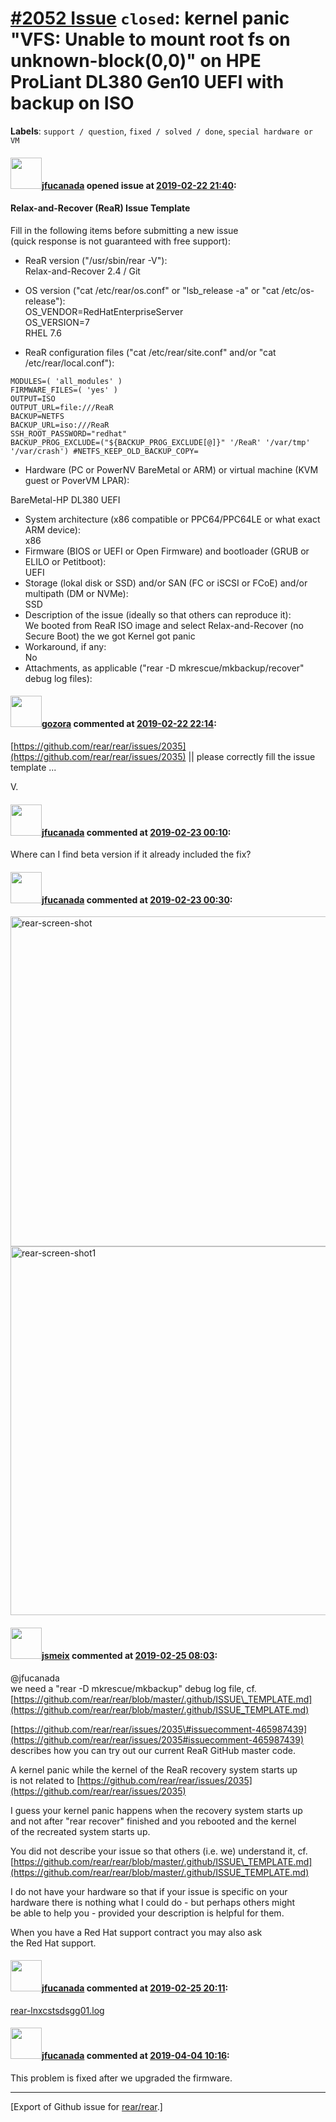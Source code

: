 [\#2052 Issue](https://github.com/rear/rear/issues/2052) `closed`: kernel panic "VFS: Unable to mount root fs on unknown-block(0,0)" on HPE ProLiant DL380 Gen10 UEFI with backup on ISO
========================================================================================================================================================================================

**Labels**: `support / question`, `fixed / solved / done`,
`special hardware or VM`

#### <img src="https://avatars.githubusercontent.com/u/11881813?u=f320b29df41c2c414a0739782e593bc4d4cafd21&v=4" width="50">[jfucanada](https://github.com/jfucanada) opened issue at [2019-02-22 21:40](https://github.com/rear/rear/issues/2052):

#### Relax-and-Recover (ReaR) Issue Template

Fill in the following items before submitting a new issue  
(quick response is not guaranteed with free support):

-   ReaR version ("/usr/sbin/rear -V"):  
    Relax-and-Recover 2.4 / Git

-   OS version ("cat /etc/rear/os.conf" or "lsb\_release -a" or "cat
    /etc/os-release"):  
    OS\_VENDOR=RedHatEnterpriseServer  
    OS\_VERSION=7  
    RHEL 7.6

-   ReaR configuration files ("cat /etc/rear/site.conf" and/or "cat
    /etc/rear/local.conf"):

<!-- -->

    MODULES=( 'all_modules' )
    FIRMWARE_FILES=( 'yes' )
    OUTPUT=ISO
    OUTPUT_URL=file:///ReaR
    BACKUP=NETFS
    BACKUP_URL=iso:///ReaR
    SSH_ROOT_PASSWORD="redhat"
    BACKUP_PROG_EXCLUDE=("${BACKUP_PROG_EXCLUDE[@]}" '/ReaR' '/var/tmp' '/var/crash') #NETFS_KEEP_OLD_BACKUP_COPY=

-   Hardware (PC or PowerNV BareMetal or ARM) or virtual machine (KVM
    guest or PoverVM LPAR):

BareMetal-HP DL380 UEFI

-   System architecture (x86 compatible or PPC64/PPC64LE or what exact
    ARM device):  
    x86
-   Firmware (BIOS or UEFI or Open Firmware) and bootloader (GRUB or
    ELILO or Petitboot):  
    UEFI
-   Storage (lokal disk or SSD) and/or SAN (FC or iSCSI or FCoE) and/or
    multipath (DM or NVMe):  
    SSD
-   Description of the issue (ideally so that others can reproduce
    it):  
    We booted from ReaR ISO image and select Relax-and-Recover (no
    Secure Boot) the we got Kernel got panic
-   Workaround, if any:  
    No
-   Attachments, as applicable ("rear -D mkrescue/mkbackup/recover"
    debug log files):

#### <img src="https://avatars.githubusercontent.com/u/12116358?u=1c5ba9dcee5ca3082f03029a7fbe647efd30eb49&v=4" width="50">[gozora](https://github.com/gozora) commented at [2019-02-22 22:14](https://github.com/rear/rear/issues/2052#issuecomment-466566641):

[https://github.com/rear/rear/issues/2035](https://github.com/rear/rear/issues/2035)
|| please correctly fill the issue template ...

V.

#### <img src="https://avatars.githubusercontent.com/u/11881813?u=f320b29df41c2c414a0739782e593bc4d4cafd21&v=4" width="50">[jfucanada](https://github.com/jfucanada) commented at [2019-02-23 00:10](https://github.com/rear/rear/issues/2052#issuecomment-466591471):

Where can I find beta version if it already included the fix?

#### <img src="https://avatars.githubusercontent.com/u/11881813?u=f320b29df41c2c414a0739782e593bc4d4cafd21&v=4" width="50">[jfucanada](https://github.com/jfucanada) commented at [2019-02-23 00:30](https://github.com/rear/rear/issues/2052#issuecomment-466594562):

<img width="528" alt="rear-screen-shot" src="https://user-images.githubusercontent.com/11881813/53278626-35c0ec00-36bf-11e9-853c-f441eef5d49e.png">
<img width="590" alt="rear-screen-shot1" src="https://user-images.githubusercontent.com/11881813/53366724-1ca37f80-38f9-11e9-9a41-b37128017618.png">

#### <img src="https://avatars.githubusercontent.com/u/1788608?u=925fc54e2ce01551392622446ece427f51e2f0ce&v=4" width="50">[jsmeix](https://github.com/jsmeix) commented at [2019-02-25 08:03](https://github.com/rear/rear/issues/2052#issuecomment-466908946):

@jfucanada  
we need a "rear -D mkrescue/mkbackup" debug log file, cf.  
[https://github.com/rear/rear/blob/master/.github/ISSUE\_TEMPLATE.md](https://github.com/rear/rear/blob/master/.github/ISSUE_TEMPLATE.md)

[https://github.com/rear/rear/issues/2035\#issuecomment-465987439](https://github.com/rear/rear/issues/2035#issuecomment-465987439)  
describes how you can try out our current ReaR GitHub master code.

A kernel panic while the kernel of the ReaR recovery system starts up  
is not related to
[https://github.com/rear/rear/issues/2035](https://github.com/rear/rear/issues/2035)

I guess your kernel panic happens when the recovery system starts up  
and not after "rear recover" finished and you rebooted and the kernel  
of the recreated system starts up.

You did not describe your issue so that others (i.e. we) understand it,
cf.  
[https://github.com/rear/rear/blob/master/.github/ISSUE\_TEMPLATE.md](https://github.com/rear/rear/blob/master/.github/ISSUE_TEMPLATE.md)

I do not have your hardware so that if your issue is specific on your  
hardware there is nothing what I could do - but perhaps others might  
be able to help you - provided your description is helpful for them.

When you have a Red Hat support contract you may also ask  
the Red Hat support.

#### <img src="https://avatars.githubusercontent.com/u/11881813?u=f320b29df41c2c414a0739782e593bc4d4cafd21&v=4" width="50">[jfucanada](https://github.com/jfucanada) commented at [2019-02-25 20:11](https://github.com/rear/rear/issues/2052#issuecomment-467164622):

[rear-lnxcstsdsgg01.log](https://github.com/rear/rear/files/2902425/rear-lnxcstsdsgg01.log)

#### <img src="https://avatars.githubusercontent.com/u/11881813?u=f320b29df41c2c414a0739782e593bc4d4cafd21&v=4" width="50">[jfucanada](https://github.com/jfucanada) commented at [2019-04-04 10:16](https://github.com/rear/rear/issues/2052#issuecomment-479838500):

This problem is fixed after we upgraded the firmware.

------------------------------------------------------------------------

\[Export of Github issue for
[rear/rear](https://github.com/rear/rear).\]
